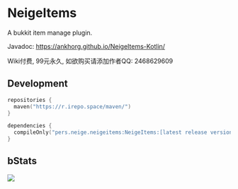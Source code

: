 # NeigeItems

A bukkit item manage plugin.

Javadoc: https://ankhorg.github.io/NeigeItems-Kotlin/

Wiki付费, 99元永久, 如欲购买请添加作者QQ: 2468629609

## Development

```kotlin
repositories {
  maven("https://r.irepo.space/maven/")
}

dependencies {
  compileOnly("pers.neige.neigeitems:NeigeItems:[latest release version]")
}
```

## bStats

![](https://bstats.org/signatures/bukkit/NeigeItems.svg)